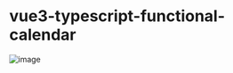 # vue3-typescript-functional-calendar

![image](https://user-images.githubusercontent.com/77129709/179297914-a01e3a4e-ed21-4e86-bb87-3f06c20d9c8d.png)
